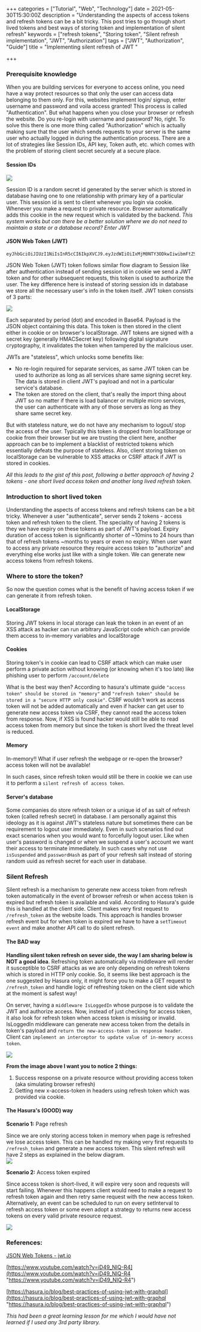 +++
categories = ["Tutorial", "Web", "Technology"]
date = 2021-05-30T15:30:00Z
description = "Understanding the aspects of access tokens and refresh tokens can be a bit tricky. This post tries to go through short lived tokens and best ways of storing token and implementation of silent refresh"
keywords = ["refresh tokens", "Storing token", "Silent refresh implementation", "JWT", "Authorization"]
tags = ["JWT", "Authorization", "Guide"]
title = "Implementing silent refresh of JWT  "

+++
### Prerequisite knowledge

When you are building services for everyone to access online, you need have a way protect resources so that only the user can access data belonging to them only. For this, websites implement login/ signup, enter username and password and voila access granted! This process is called "Authentication". But what happens when you close your browser or refresh the website. Do you re-login with username and password? No, right. To solve this there is one more thing called "Authorization" which is actually making sure that the user which sends requests to your server is the same user who actually logged in during the authentication process. There are a lot of strategies like Session IDs, API key, Token auth, etc. which comes with the problem of storing client secret securely at a secure place.

#### Session IDs

![](/img/screenshot-2021-05-31-021412.png)

Session ID is a random secret id generated by the server which is stored in database having one to one relationship with primary key of a particular user. This session id is sent to client whenever you login via cookie. Whenever you make a request to private resource. Browser automatically adds this cookie in the new request which is validated by the backend. _This system works but can there be a better solution where we do not need to maintain a state or a database record? Enter JWT_

#### JSON Web Token (JWT)

    eyJhbGciOiJIUzI1NiIsInR5cCI6IkpXVCJ9.eyJzdWIiOiIxMjM0NTY3ODkwIiwibmFtZSI6IkpvaG4gRG9lIiwiaWF0IjoxNTE2MjM5MDIyfQ.SflKxwRJSMeKKF2QT4fwpMeJf36POk6yJV_adQssw5c

JSON Web Token (JWT) token follows similar flow diagram to Session like after authentication instead of sending session id in cookie we send a JWT token and for other subsequent requests, this token is used to authorize the user. The key difference here is instead of storing session ids in database we store all the necessary user's info in the token itself. JWT token consists of 3 parts:

![](/img/screenshot-2021-05-31-021417.png)

Each separated by period (dot) and encoded in Base64. Payload is the JSON object containing this data. This token is then stored in the client either in cookie or on browser's localStorage. JWT tokens are signed with a secret key (generally HMACSecret key) following digital signature cryptography, it invalidates the token when tampered by the malicious user.

JWTs are "stateless", which unlocks some benefits like:

* No re-login required for separate services, as same JWT token can be used to authorize as long as all services share same signing secret key. The data is stored in client JWT's payload and not in a particular service's database.
* The token are stored on the client, that's really the import thing about JWT so no matter if there is load balancer or multiple micro services, the user can authenticate with any of those servers as long as they share same secret key.

But with stateless nature, we do not have any mechanism to logout/ stop the access of the user. Typically this token is dropped from localStorage or cookie from their browser but we are trusting the client here, another approach can be to implement a blacklist of restricted tokens which essentially defeats the purpose of stateless. Also, client storing token on localStorage can be vulnerable to XSS attacks or CSRF attack if JWT is stored in cookies.

_All this leads to the gist of this post, following a better approach of having 2 tokens - one short lived access token and another long lived refresh token._

### Introduction to short lived token

Understanding the aspects of access tokens and refresh tokens can be a bit tricky. Whenever a user "authenticate", server sends 2 tokens - access token and refresh token to the client. The speciality of having 2 tokens is they we have expiry on these tokens as part of JWT's payload. Expiry duration of access token is significantly shorter of \~10mins to 24 hours than that of refresh tokens \~months to years or even no expiry. When user want to access any private resource they require access token to "authorize" and everything else works just like with a single token. We can generate new access tokens from refresh tokens.

### Where to store the token?

So now the question comes what is the benefit of having access token if we can generate it from refresh token.

#### LocalStorage

Storing JWT tokens in local storage can leak the token in an event of an XSS attack as hacker can run arbitrary JavaScript code which can provide them access to in-memory variables and localStorage

#### Cookies

Storing token's in cookie can lead to CSRF attack which can make user perform a private action without knowing (or knowing when it's too late) like phishing user to perform `/account/delete`

What is the best way then? According to hasura's ultimate guide `"access token" should be stored in "memory"` and `"refresh token" should be stored in a "secure HTTP only cookie"`. CSRF wouldn't work as access token will not be added automatically and even if hacker can get user to generate new access token via CSRF, they cannot read the access token from response. Now, if XSS is found hacker would still be able to read access token from memory but since the token is short lived the threat level is reduced.

#### Memory

In-memory!! What if user refresh the webpage or re-open the browser? access token will not be available!

In such cases, since refresh token would still be there in cookie we can use it to perform a `silent refresh of access token`.

#### Server's database

Some companies do store refresh token or a unique id of as salt of refresh token (called refresh secret) in database. I am personally against this ideology as it is against JWT's stateless nature but sometimes there can be requirement to logout user immediately. Even in such scenarios find out exact scenarios when you would want to forcefully logout user. Like when user's password is changed or when we suspend a user's account we want their access to terminate immediately. In such cases why not use `isSuspended` and `passwordHash` as part of your refresh salt instead of storing random uuid as refresh secret for each user in database.

### Silent Refresh

Silent refresh is a mechanism to generate new access token from refresh token automatically in the event of browser refresh or when access token is expired but refresh token is available and valid. According to Hasura's guide this is handled at the client side. Client makes very first request to `/refresh_token` as the website loads. This approach is handles browser refresh event but for when token is expired we have to have a `setTimeout event` and make another API call to do silent refresh. 

#### The BAD way

**Handling silent token refresh on sever side, the way I am sharing below is NOT a good idea**. Refreshing token automatically via middleware will render it susceptible to CSRF attacks as we are only depending on refresh tokens which is stored in HTTP only cookie. So, it seems like best approach is the one suggested by Hasura only, it might force you to make a GET request to `/refresh_token` and handle logic of refreshing token on the client side which at the moment is safest way!

On server, having a `middleware IsLoggedIn` whose purpose is to validate the JWT and authorize access. Now, instead of just checking for access token, it also look for refresh token when access token is missing or invalid. IsLoggedIn middleware can generate new access token from the details in token's payload and `return the new-access-token in response header`. Client can `implement an interceptor to update value of in-memory access token`.

![](/img/inkedunknown_li.jpg)

**From the image above I want you to notice 2 things:**

1. Success response on a private resource without providing access token (aka simulating browser refresh)
2. Getting new x-access-token in headers using refresh token which was provided via cookie.

#### The Hasura's (GOOD) way

**Scenario 1:** Page refresh

Since we are only storing access token in memory when page is refreshed we lose access token. This can be handled my making very first requests to `/refresh_token` and generate a new access token. This silent refresh will have 2 steps as explained in the below diagram.  
![](/img/torkn_refresh-page-2.png)

**Scenario 2:** Access token expired

Since access token is short-lived, it will expire very soon and requests will start failing. Whenever this happens client would need to make a request to refresh token again and then retry same request with the new access token. Alternatively, an event can be scheduled to run on every setInterval to refresh access token or some even adopt a strategy to returns new access tokens on every valid private resource request.

![](/img/torkn_refresh-page-1.png)

### References:

[JSON Web Tokens - jwt.io](https://jwt.io/)

[https://www.youtube.com/watch?v=iD49_NIQ-R4](https://www.youtube.com/watch?v=iD49_NIQ-R4 "https://www.youtube.com/watch?v=iD49_NIQ-R4")

[https://hasura.io/blog/best-practices-of-using-jwt-with-graphql](https://hasura.io/blog/best-practices-of-using-jwt-with-graphql "https://hasura.io/blog/best-practices-of-using-jwt-with-graphql")

_This had been a great learning lesson for me which I would have not learned if I used any 3rd party library._